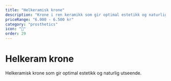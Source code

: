 ```yaml
---
title: "Helkeramisk krone"
description: "Krone i ren keramikk som gir optimal estetikk og naturlig utseende"
priceRange: "6.000 - 6.500 kr"
category: "prosthetics"
icon: "👑"
order: 29
---
```


# Helkeram krone

Helkeramisk krone som gir optimal estetikk og naturlig utseende.